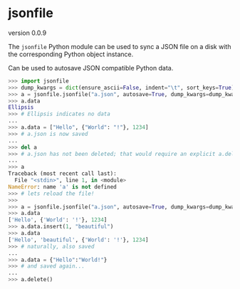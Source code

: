 jsonfile
========

version 0.0.9

The ``jsonfile`` Python module can be used to sync a JSON file on a disk with the corresponding Python object instance.

Can be used to autosave JSON compatible Python data.

```python
>>> import jsonfile
>>> dump_kwargs = dict(ensure_ascii=False, indent="\t", sort_keys=True)
>>> a = jsonfile.jsonfile("a.json", autosave=True, dump_kwargs=dump_kwargs)
>>> a.data
Ellipsis
>>> # Ellipsis indicates no data
...
>>> a.data = ["Hello", {"World": "!"}, 1234]
>>> # a.json is now saved
...
>>> del a
>>> # a.json has not been deleted; that would require an explicit a.delete()
...
>>> a
Traceback (most recent call last):
  File "<stdin>", line 1, in <module>
NameError: name 'a' is not defined
>>> # lets reload the file!
>>>
>>> a = jsonfile.jsonfile("a.json", autosave=True, dump_kwargs=dump_kwargs)
>>> a.data
['Hello', {'World': '!'}, 1234]
>>> a.data.insert(1, "beautiful")
>>> a.data
['Hello', 'beautiful', {'World': '!'}, 1234]
>>> # naturally, also saved
...
>>> a.data = {"Hello":"World!"}
>>> # and saved again...
...
>>> a.delete()
```
